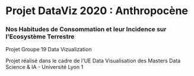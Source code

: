 # Projet DataViz 2020 : Anthropocène #
### Nos Habitudes de Consommation et leur Incidence sur l'Ecosystème Terrestre ###
Projet Groupe 19 Data Vizualization  
  
Projet réalisé dans le cadre de l'UE Data Visualisation des Masters Data Science & IA - Université Lyon 1

